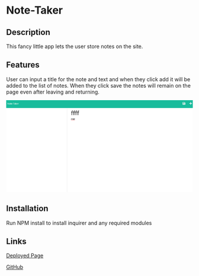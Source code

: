 # Note-Taker

## Description

This fancy little app lets the user store notes on the site.


## Features

User can input a title for the note and text and when they click add it will be added to the list
of notes. When they click save the notes will remain on the page even after leaving and returning.

<img src="./notes.png">


## Installation

Run NPM install to install inquirer and any required modules

## Links


<a href="https://vilas-izquierdo.github.io/Note-Taker/">Deployed Page</a>

<a href="https://github.com/vilas-izquierdo/Note-Taker">GitHub</a>